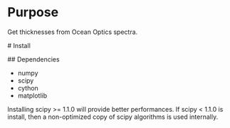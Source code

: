 
# Purpose

Get thicknesses from Ocean Optics spectra.

# Install

## Dependencies

* numpy
* scipy
* cython
* matplotlib

Installing scipy >= 1.1.0 will provide better performances.
If scipy < 1.1.0 is install, then a non-optimized copy of scipy algorithms is used internally.

